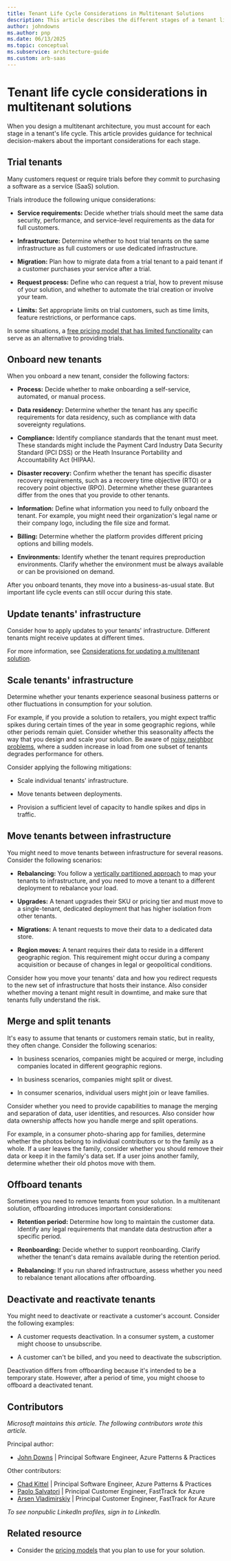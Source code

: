 ```yaml
---
title: Tenant Life Cycle Considerations in Multitenant Solutions
description: This article describes the different stages of a tenant life cycle and considerations for each stage, such as scaling and updates.
author: johndowns
ms.author: pnp
ms.date: 06/13/2025
ms.topic: conceptual
ms.subservice: architecture-guide
ms.custom: arb-saas
---
```


# Tenant life cycle considerations in multitenant solutions

When you design a multitenant architecture, you must account for each stage in a tenant's life cycle. This article provides guidance for technical decision-makers about the important considerations for each stage.

## Trial tenants

Many customers request or require trials before they commit to purchasing a software as a service (SaaS) solution.

Trials introduce the following unique considerations:

- **Service requirements:** Decide whether trials should meet the same data security, performance, and service-level requirements as the data for full customers.

- **Infrastructure:** Determine whether to host trial tenants on the same infrastructure as full customers or use dedicated infrastructure.
- **Migration:** Plan how to migrate data from a trial tenant to a paid tenant if a customer purchases your service after a trial.
- **Request process:** Define who can request a trial, how to prevent misuse of your solution, and whether to automate the trial creation or involve your team.
- **Limits:** Set appropriate limits on trial customers, such as time limits, feature restrictions, or performance caps.

In some situations, a [free pricing model that has limited functionality](pricing-models.md#freemium-pricing) can serve as an alternative to providing trials.

## Onboard new tenants

When you onboard a new tenant, consider the following factors:

- **Process:** Decide whether to make onboarding a self-service, automated, or manual process.

- **Data residency:** Determine whether the tenant has any specific requirements for data residency, such as compliance with data sovereignty regulations.
- **Compliance:** Identify compliance standards that the tenant must meet. These standards might include the Payment Card Industry Data Security Standard (PCI DSS) or the Heath Insurance Portability and Accountability Act (HIPAA).
- **Disaster recovery:** Confirm whether the tenant has specific disaster recovery requirements, such as a recovery time objective (RTO) or a recovery point objective (RPO). Determine whether these guarantees differ from the ones that you provide to other tenants.
- **Information:** Define what information you need to fully onboard the tenant. For example, you might need their organization's legal name or their company logo, including the file size and format.
- **Billing:** Determine whether the platform provides different pricing options and billing models.
- **Environments:** Identify whether the tenant requires preproduction environments. Clarify whether the environment must be always available or can be provisioned on demand.

After you onboard tenants, they move into a business-as-usual state. But important life cycle events can still occur during this state.

## Update tenants' infrastructure

Consider how to apply updates to your tenants' infrastructure. Different tenants might receive updates at different times.

For more information, see [Considerations for updating a multitenant solution](updates.md).

## Scale tenants' infrastructure

Determine whether your tenants experience seasonal business patterns or other fluctuations in consumption for your solution.

For example, if you provide a solution to retailers, you might expect traffic spikes during certain times of the year in some geographic regions, while other periods remain quiet. Consider whether this seasonality affects the way that you design and scale your solution. Be aware of [noisy neighbor problems](../../../antipatterns/noisy-neighbor/noisy-neighbor.yml), where a sudden increase in load from one subset of tenants degrades performance for others.

Consider applying the following mitigations:

- Scale individual tenants' infrastructure.

- Move tenants between deployments.
- Provision a sufficient level of capacity to handle spikes and dips in traffic.

## Move tenants between infrastructure

You might need to move tenants between infrastructure for several reasons. Consider the following scenarios:

- **Rebalancing:** You follow a [vertically partitioned approach](tenancy-models.md#vertically-partitioned-deployments) to map your tenants to infrastructure, and you need to move a tenant to a different deployment to rebalance your load.

- **Upgrades:** A tenant upgrades their SKU or pricing tier and must move to a single-tenant, dedicated deployment that has higher isolation from other tenants.
- **Migrations:** A tenant requests to move their data to a dedicated data store.
- **Region moves:** A tenant requires their data to reside in a different geographic region. This requirement might occur during a company acquisition or because of changes in legal or geopolitical conditions.

Consider how you move your tenants' data and how you redirect requests to the new set of infrastructure that hosts their instance. Also consider whether moving a tenant might result in downtime, and make sure that tenants fully understand the risk.

## Merge and split tenants

It's easy to assume that tenants or customers remain static, but in reality, they often change. Consider the following scenarios:

- In business scenarios, companies might be acquired or merge, including companies located in different geographic regions.

- In business scenarios, companies might split or divest.
- In consumer scenarios, individual users might join or leave families.

Consider whether you need to provide capabilities to manage the merging and separation of data, user identities, and resources. Also consider how data ownership affects how you handle merge and split operations.

For example, in a consumer photo-sharing app for families, determine whether the photos belong to individual contributors or to the family as a whole. If a user leaves the family, consider whether you should remove their data or keep it in the family's data set. If a user joins another family, determine whether their old photos move with them.

## Offboard tenants

Sometimes you need to remove tenants from your solution. In a multitenant solution, offboarding introduces important considerations:

- **Retention period:** Determine how long to maintain the customer data. Identify any legal requirements that mandate data destruction after a specific period.

- **Reonboarding:** Decide whether to support reonboarding. Clarify whether the tenant's data remains available during the retention period.
- **Rebalancing:** If you run shared infrastructure, assess whether you need to rebalance tenant allocations after offboarding.

## Deactivate and reactivate tenants

You might need to deactivate or reactivate a customer's account. Consider the following examples:

- A customer requests deactivation. In a consumer system, a customer might choose to unsubscribe.

- A customer can't be billed, and you need to deactivate the subscription.

Deactivation differs from offboarding because it's intended to be a temporary state. However, after a period of time, you might choose to offboard a deactivated tenant.

## Contributors

*Microsoft maintains this article. The following contributors wrote this article.*

Principal author:

- [John Downs](https://www.linkedin.com/in/john-downs/) | Principal Software Engineer, Azure Patterns & Practices

Other contributors:

- [Chad Kittel](https://www.linkedin.com/in/chadkittel/) | Principal Software Engineer, Azure Patterns & Practices
- [Paolo Salvatori](https://www.linkedin.com/in/paolo-salvatori/) | Principal Customer Engineer, FastTrack for Azure
- [Arsen Vladimirskiy](https://www.linkedin.com/in/arsenv/) | Principal Customer Engineer, FastTrack for Azure

*To see nonpublic LinkedIn profiles, sign in to LinkedIn.*

## Related resource

- Consider the [pricing models](pricing-models.md) that you plan to use for your solution.
